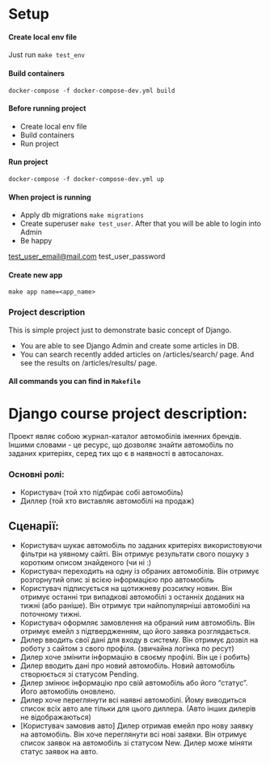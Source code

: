 # Setup

#### Create local env file

Just run `make test_env`


#### Build containers

`docker-compose -f docker-compose-dev.yml build`

#### Before running project

- Create local env file
- Build containers
- Run project

#### Run project

`docker-compose -f docker-compose-dev.yml up`


#### When project is running

- Apply db migrations `make migrations`
- Create superuser `make test_user`. After that you will be able to login into Admin
- Be happy

test_user_email@mail.com
test_user_password

#### Create new app

`make app name=<app_name>`

### Project description

This is simple project just to demonstrate basic concept of Django.

- You are able to see Django Admin and create some articles in DB.
- You can search recently added articles on /articles/search/ page. 
And see the results on /articles/results/ page.

#### All commands you can find in `Makefile`


# Django course project description:
Проект являє собою журнал-каталог автомобілів іменних брендів.
Іншими словами - це ресурс, що дозволяє знайти автомобіль по заданих критеріях, серед тих що є в наявності в автосалонах.

### Основні ролі:
   - Користувач (той хто підбирає собі автомобіль)
   - Диллер (той хто виставляє автомобілі на продаж)
	
## Сценарії:
- Користувач шукає автомобіль по заданих критеріях використовуючи фільтри на уявному сайті. Він отримує результати свого пошуку з коротким описом знайденого (чи ні :)
- Користувач переходить на одну із обраних автомобілів. Він отримує розгорнутий опис зі всією інформацією про автомобіль
- Користувач підписується на щотижневу розсилку новин. Він отримує останні три випадкові автомобілі з останніх доданих на тижні (або раніше). Він отримує три найпопулярніші автомобілі на поточному тижні.
- Користувач оформляє замовлення на обраний ним автомобіль. Він отримує емейл з підтвердженням, що його заявка розглядається.
- Дилер вводить свої дані для входу в систему. Він отримує дозвіл на роботу з сайтом з свого профіля. (звичайна логінка по ресут)
- Дилер хоче змінити інформацію в своєму профілі. Він це і робить)
- Дилер вводить дані про новий автомобіль. Новий автомобіль створюється зі статусом Pending. 
- Дилер змінює інформацію про свій автомобіль або його “статус”. Його автомобіль оновлено.
- Дилер хоче переглянути всі наявні автомобілі. Йому виводиться список всіх авто але тільки для цього диллера. (Авто інших дилерів не відображаються)
- [Користувач замовив авто] Дилер отримав емейл про нову заявку на автомобіль. Він хоче переглянути всі нові заявки. Він отримує список заявок на автомобіль зі статусом New.
Дилер може міняти статус заявок на авто.
